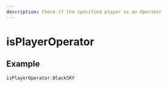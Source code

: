 ```yaml
---
description: Check if the specified player is an Operator
---
```


# isPlayerOperator

## Example

```text
isPlayerOperator.BlackSKY
```




